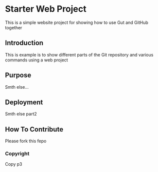 # Starter Web Project

This is a simple website project for showing how to use Gut and GitHub together

## Introduction

This is example is to show different parts of the Git repository and various commands using a web project

## Purpose

Smth else...

## Deployment

Smth else part2 

## How To Contribute

Please fork this fepo

### Copyright

Copy p3